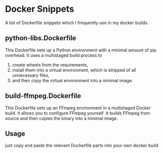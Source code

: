 # Docker Snippets

A list of Dockerfile snippets which I frequently use in my docker builds.

## python-libs.Dockerfile

This Dockerfile sets up a Python environment with a minimal amount of pip overhead.
It uses a multistaged build process to

1. create wheels from the requirements,
2. install them into a virtual environment, which is stripped of all unnecessary files,
3. and then copy the virtual environment into a minimal image.

## build-ffmpeg.Dockerfile

This Dockerfile sets up an FFmpeg environment in a multistaged Docker build.
It allows you to configure FFmpeg yourself.
It builds FFmpeg from source and then copies the binary into a minimal image.

## Usage

just copy and paste the relevant Dockerfile parts into your own docker build